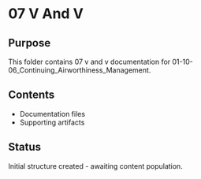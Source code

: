 # 07 V And V

## Purpose
This folder contains 07 v and v documentation for 01-10-06_Continuing_Airworthiness_Management.

## Contents
- Documentation files
- Supporting artifacts

## Status
Initial structure created - awaiting content population.
